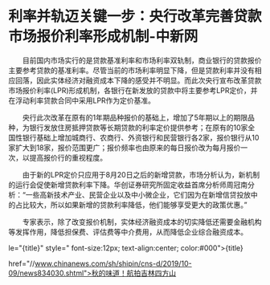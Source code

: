 # 利率并轨迈关键一步：央行改革完善贷款市场报价利率形成机制-中新网

　　目前国内市场实行的是贷款基准利率和市场利率双轨制，商业银行的贷款报价主要参考贷款的基准利率。尽管当前的市场利率明显下降，但是贷款利率并没有相应回落，因此实体经济对融资成本下降的感受并不明显。而此次央行宣布改革贷款市场报价利率(LPR)形成机制，各银行在新发放的贷款中将主要参考LPR定价，并在浮动利率贷款合同中采用LPR作为定价基准。

　　央行此次改革在原有的1年期品种报价的基础上，增加了5年期以上的期限品种，为银行发放住房抵押贷款等长期贷款的利率定价提供参考；在原有的10家全国性银行基础上增加城商行、农商行、外资银行和民营银行各2家，报价银行从10家扩大到18家，报价范围更广；报价频率也由原来的每日报价改为每月报价一次，以提高报价行的重视程度。

　　由于新的LPR定价只应用于8月20日之后的新增贷款，市场分析认为，新机制的运行会促使新增贷款利率下降。华创证券研究所固定收益首席分析师周冠南分析：“一些高新技术产业、民营企业以及中小微企业，它们因为在新增信贷投放中的占比较大，所以如果新增的贷款利率降低，他们能够享受更大的政策优惠。”

　　专家表示，除了改变报价机制，实体经济融资成本的切实降低还需要金融机构等发挥作用，降低担保费、评估费等中介费用，从而降低企业综合融资成本。

le="{title}" style=" font-size:12px; text-align:center; color:#000">{title}

href="//www.chinanews.com/sh/shipin/cns-d/2019/10-09/news834030.shtml">秋的味道！航拍吉林四方山
